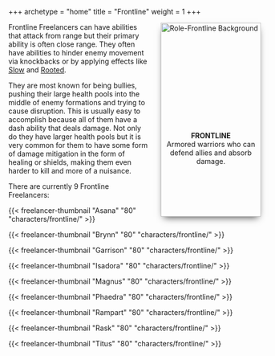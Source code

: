 +++
archetype = "home"
title = "Frontline"
weight = 1
+++

<div style="overflow:hidden;float:right;margin-left:20px;width:200px;height:386px;box-shadow:0 7px 14px -6px rgba(0, 0, 0, 0.75)">
  <img src="/images/Role-Frontline-DescriptionBackground.webp" alt="Role-Frontline Background" style="width:100%; height:auto;">
  <div style="position:relative;bottom:175px;margin:5px;text-align:center;">
    <strong>FRONTLINE</strong><br />
    Armored warriors who can defend allies and absorb damage.
  </div>
</div>

Frontline Freelancers can have abilities that attack from range but their primary ability is often close range. They often have abilities to hinder enemy movement via knockbacks or by applying effects like [Slow](#) and [Rooted](#).

They are most known for being bullies, pushing their large health pools into the middle of enemy formations and trying to cause disruption. This is usually easy to accomplish because all of them have a dash ability that deals damage. Not only do they have larger health pools but it is very common for them to have some form of damage mitigation in the form of healing or shields, making them even harder to kill and more of a nuisance.

There are currently 9 Frontline Freelancers:

{{< freelancer-thumbnail "Asana" "80" "characters/frontline/" >}}

{{< freelancer-thumbnail "Brynn" "80" "characters/frontline/" >}}

{{< freelancer-thumbnail "Garrison" "80" "characters/frontline/" >}}

{{< freelancer-thumbnail "Isadora" "80" "characters/frontline/" >}}

{{< freelancer-thumbnail "Magnus" "80" "characters/frontline/" >}}

{{< freelancer-thumbnail "Phaedra" "80" "characters/frontline/" >}}

{{< freelancer-thumbnail "Rampart" "80" "characters/frontline/" >}}

{{< freelancer-thumbnail "Rask" "80" "characters/frontline/" >}}

{{< freelancer-thumbnail "Titus" "80" "characters/frontline/" >}}
